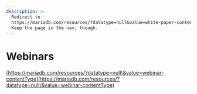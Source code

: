 ```yaml
---
description: >-
  Redirect to
  https://mariadb.com/resources/?datatype=null&value=white-paper-contentType.
  Keep the page in the nav, though.
---
```


# Webinars



[https://mariadb.com/resources/?datatype=null\&value=webinar-contentType](https://mariadb.com/resources/?datatype=null\&value=webinar-contentType)
